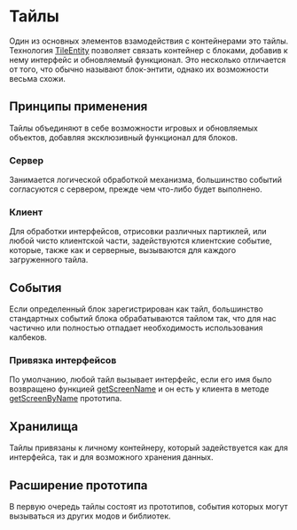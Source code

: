 # Тайлы

Один из основных элементов взамодействия с контейнерами это тайлы. Технология [TileEntity](/api/interfaces/TileEntity-1.html) позволяет связать контейнер с блоками, добавив к нему интерфейс и обновляемый функционал. Это несколько отличается от того, что обычно называют блок-энтити, однако их возможности весьма схожи.

## Принципы применения

Тайлы объединяют в себе возможности игровых и обновляемых объектов, добавляя эксклюзивный функционал для блоков.

### Сервер

Занимается логической обработкой механизма, большинство событий согласуются с сервером, прежде чем что-либо будет выполнено.

### Клиент

Для обработки интерфейсов, отрисовки различных партиклей, или любой чисто клиентской части, задействуются клиентские событие, которые, также как и серверные, вызываются для каждого загруженного тайла.

## События

Если определенный блок зарегистрирован как тайл, большинство стандартных событий блока обрабатываются тайлом так, что для нас частично или полностью отпадает необходимость использования калбеков.

### Привязка интерфейсов

По умолчанию, любой тайл вызывает интерфейс, если его имя было возвращено функцией [getScreenName](/api/interfaces/TileEntity.TileEntityPrototype.html#getScreenName) и он есть у клиента в методе [getScreenByName](/api/interfaces/TileEntity.TileEntityPrototype.html#getScreenByName) прототипа.

## Хранилища

Тайлы привязаны к личному контейнеру, который задействуется как для интерфейса, так и для возможного хранения данных.

## Расширение прототипа

В первую очередь тайлы состоят из прототипов, события которых могут вызываться из других модов и библиотек.
